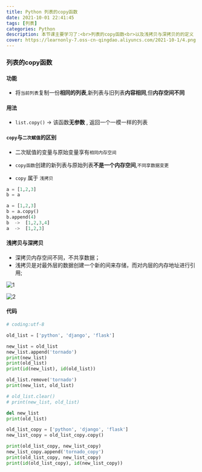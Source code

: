 ```yaml
---
title: Python 列表的copy函数
date: 2021-10-01 22:41:45
tags: [列表]
categories: Python
description: 本节课主要学习了:<br>列表的copy函数<br>以及浅拷贝与深拷贝的的定义
cover: https://learnonly-7.oss-cn-qingdao.aliyuncs.com/2021-10-1/4.png
---
```


### 列表的copy函数

#### 功能

- 将`当前列表`复制一份**相同的列表**,新列表与旧列表**内容相同**,但**内存空间不同**

#### 用法

- `list.copy()` -> 该函数**无参数** , 返回一个一模一样的列表

#### `copy`与`二次赋值`的区别

- 二次赋值的变量与原始变量享有`相同内存空间`

- `copy函数`创建的新列表与原始列表**不是一个内存空间**,`不同享数据变更`
- `copy` 属于 `浅拷贝`

```python
a = [1,2,3]
b = a
```

```python
a = [1,2,3]
b = a.copy()
b.append(4)
b  ->  [1,2,3,4]
a  ->  [1,2,3]
```

#### 浅拷贝与深拷贝

- 深拷贝内存空间不同，不共享数据；
- 浅拷贝是对最外层的数据创建一个新的间来存储，而对内层的内存地址进行引用;

![1](https://learnonly-7.oss-cn-qingdao.aliyuncs.com/2021-10-1/1.jpg)

![2](https://learnonly-7.oss-cn-qingdao.aliyuncs.com/2021-10-1/2.jpg)

#### 代码

```python
# coding:utf-8

old_list = ['python', 'django', 'flask']

new_list = old_list
new_list.append('tornado')
print(new_list)
print(old_list)
print(id(new_list), id(old_list))

old_list.remove('tornado')
print(new_list, old_list)

# old_list.clear()
# print(new_list, old_list)

del new_list
print(old_list)

old_list_copy = ['python', 'django', 'flask']
new_list_copy = old_list_copy.copy()

print(old_list_copy, new_list_copy)
new_list_copy.append('tornado_copy')
print(old_list_copy, new_list_copy)
print(id(old_list_copy), id(new_list_copy))

```
